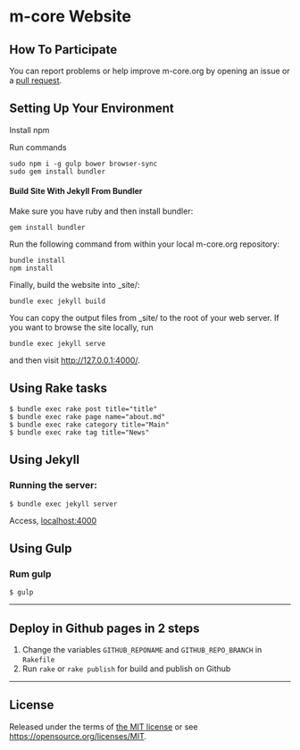 # m-core Website

## How To Participate

You can report problems or help improve m-core.org by opening an issue or a [pull request](https://github.com/m-coin/m-core.org/compare). 

## Setting Up Your Environment

Install npm

Run commands

    sudo npm i -g gulp bower browser-sync
    sudo gem install bundler

#### Build Site With Jekyll From Bundler

Make sure you have ruby and then install bundler:

    gem install bundler

Run the following command from within your local m-core.org repository: 

    bundle install
    npm install

Finally, build the website into _site/:

    bundle exec jekyll build

You can copy the output files from _site/ to the root of your web server. If you want to browse the site locally, run

    bundle exec jekyll serve

and then visit http://127.0.0.1:4000/.

## Using Rake tasks

```
$ bundle exec rake post title="title"
$ bundle exec rake page name="about.md"
$ bundle exec rake category title="Main"
$ bundle exec rake tag title="News"
```

## Using Jekyll

### Running the server:

```
$ bundle exec jekyll server
```

Access, [localhost:4000](http://localhost:4000/)

## Using Gulp

### Rum gulp

```
$ gulp
```

---

## Deploy in Github pages in 2 steps

1. Change the variables `GITHUB_REPONAME` and `GITHUB_REPO_BRANCH` in `Rakefile`
2. Run `rake` or `rake publish` for build and publish on Github

---

License
-------

Released under the terms of [the MIT license](/LICENSE) or see https://opensource.org/licenses/MIT.
